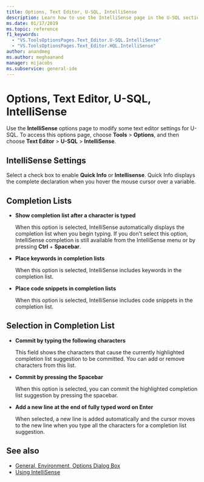 ```yaml
---
title: Options, Text Editor, U-SQL, IntelliSense
description: Learn how to use the IntelliSense page in the U-SQL section to modify the text editor IntelliSense settings for U-SQL.
ms.date: 01/17/2019
ms.topic: reference
f1_keywords:
  - "VS.ToolsOptionsPages.Text_Editor.U-SQL.IntelliSense"
  - "VS.ToolsOptionsPages.Text_Editor.HQL.IntelliSense"
author: anandmeg
ms.author: meghaanand
manager: mijacobs
ms.subservice: general-ide
---
```

# Options, Text Editor, U-SQL, IntelliSense

Use the **IntelliSense** options page to modify some text editor settings for U-SQL. To access this options page, choose **Tools** > **Options**, and then choose **Text Editor** > **U-SQL** > **IntelliSense**.

## IntelliSense Settings

Select a check box to enable **Quick Info** or **Intellisense**. Quick Info displays the complete declaration when you hover the mouse cursor over a variable.

## Completion Lists

- **Show completion list after a character is typed**

   When this option is selected, IntelliSense automatically displays the completion list when you begin typing. If you don't select this option, IntelliSense completion is still available from the IntelliSense menu or by pressing **Ctrl** + **Spacebar**.

- **Place keywords in completion lists**

   When this option is selected, IntelliSense includes keywords in the completion list.

- **Place code snippets in completion lists**

   When this option is selected, IntelliSense includes code snippets in the completion list.

## Selection in Completion List

- **Commit by typing the following characters**

   This field shows the characters that cause the currently highlighted completion list suggestion to be committed. You can add or remove characters from this list.

- **Commit by pressing the Spacebar**

   When this option is selected, you can commit the highlighted completion list suggestion by pressing the spacebar.

- **Add a new line at the end of fully typed word on Enter**

   When selected, a new line is added automatically and the cursor moves to the new line when you type all the characters for a completion list suggestion.

## See also

- [General, Environment, Options Dialog Box](../../ide/reference/general-environment-options-dialog-box.md)
- [Using IntelliSense](../../ide/using-intellisense.md)